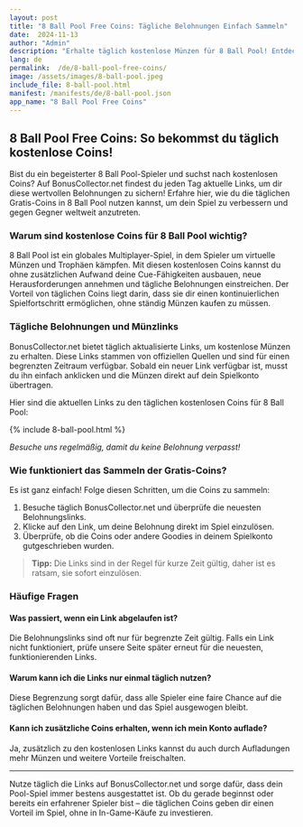 ```yaml
---
layout: post  
title: "8 Ball Pool Free Coins: Tägliche Belohnungen Einfach Sammeln"  
date:  2024-11-13
author: "Admin"
description: "Erhalte täglich kostenlose Münzen für 8 Ball Pool! Entdecke die besten Links für 8 Ball Pool Free Coins & sichere dir jetzt deine gratis Belohnungen."
lang: de  
permalink:  /de/8-ball-pool-free-coins/
image: /assets/images/8-ball-pool.jpeg
include_file: 8-ball-pool.html
manifest: /manifests/de/8-ball-pool.json
app_name: "8 Ball Pool Free Coins"
---
```


## 8 Ball Pool Free Coins: So bekommst du täglich kostenlose Coins!

Bist du ein begeisterter 8 Ball Pool-Spieler und suchst nach kostenlosen Coins? Auf BonusCollector.net findest du jeden Tag aktuelle Links, um dir diese wertvollen Belohnungen zu sichern! Erfahre hier, wie du die täglichen Gratis-Coins in 8 Ball Pool nutzen kannst, um dein Spiel zu verbessern und gegen Gegner weltweit anzutreten.

### Warum sind kostenlose Coins für 8 Ball Pool wichtig?

8 Ball Pool ist ein globales Multiplayer-Spiel, in dem Spieler um virtuelle Münzen und Trophäen kämpfen. Mit diesen kostenlosen Coins kannst du ohne zusätzlichen Aufwand deine Cue-Fähigkeiten ausbauen, neue Herausforderungen annehmen und tägliche Belohnungen einstreichen. Der Vorteil von täglichen Coins liegt darin, dass sie dir einen kontinuierlichen Spielfortschritt ermöglichen, ohne ständig Münzen kaufen zu müssen.

### Tägliche Belohnungen und Münzlinks

BonusCollector.net bietet täglich aktualisierte Links, um kostenlose Münzen zu erhalten. Diese Links stammen von offiziellen Quellen und sind für einen begrenzten Zeitraum verfügbar. Sobald ein neuer Link verfügbar ist, musst du ihn einfach anklicken und die Münzen direkt auf dein Spielkonto übertragen.

Hier sind die aktuellen Links zu den täglichen kostenlosen Coins für 8 Ball Pool:

{% include 8-ball-pool.html %}

*Besuche uns regelmäßig, damit du keine Belohnung verpasst!*

### Wie funktioniert das Sammeln der Gratis-Coins?

Es ist ganz einfach! Folge diesen Schritten, um die Coins zu sammeln:

1. Besuche täglich BonusCollector.net und überprüfe die neuesten Belohnungslinks.
2. Klicke auf den Link, um deine Belohnung direkt im Spiel einzulösen.
3. Überprüfe, ob die Coins oder andere Goodies in deinem Spielkonto gutgeschrieben wurden.

> **Tipp:** Die Links sind in der Regel für kurze Zeit gültig, daher ist es ratsam, sie sofort einzulösen.

### Häufige Fragen

#### Was passiert, wenn ein Link abgelaufen ist?
Die Belohnungslinks sind oft nur für begrenzte Zeit gültig. Falls ein Link nicht funktioniert, prüfe unsere Seite später erneut für die neuesten, funktionierenden Links.

#### Warum kann ich die Links nur einmal täglich nutzen?
Diese Begrenzung sorgt dafür, dass alle Spieler eine faire Chance auf die täglichen Belohnungen haben und das Spiel ausgewogen bleibt.

#### Kann ich zusätzliche Coins erhalten, wenn ich mein Konto auflade?
Ja, zusätzlich zu den kostenlosen Links kannst du auch durch Aufladungen mehr Münzen und weitere Vorteile freischalten.

---

Nutze täglich die Links auf BonusCollector.net und sorge dafür, dass dein Pool-Spiel immer bestens ausgestattet ist. Ob du gerade beginnst oder bereits ein erfahrener Spieler bist – die täglichen Coins geben dir einen Vorteil im Spiel, ohne in In-Game-Käufe zu investieren.